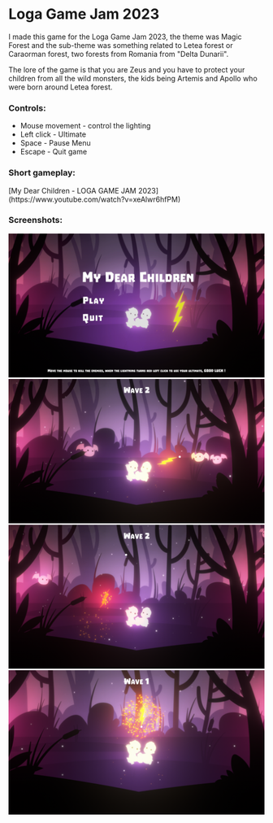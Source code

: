 <h1> Loga Game Jam 2023 </h1>
<p> I made this game for the Loga Game Jam 2023, the theme was Magic Forest and the sub-theme was something related to Letea forest or Caraorman forest, two forests from Romania from "Delta Dunarii". </p>

<p> The lore of the game is that you are Zeus and you have to protect your children from all the wild monsters, the kids being Artemis and Apollo who were born around Letea forest. </p>

<h3><b> Controls: </b></h3>
<ul>
  <li>Mouse movement - control the lighting</li>
  <li>Left click - Ultimate</li>
  <li>Space - Pause Menu</li>
  <li>Escape - Quit game</li>
</ul>

<h3><b> Short gameplay: </b></h3>
[My Dear Children - LOGA GAME JAM 2023](https://www.youtube.com/watch?v=xeAlwr6hfPM)

<h3><b> Screenshots: </b></h3>
<img src="/Images/0.png">
<img src="/Images/1.png">
<img src="/Images/2.png">
<img src="/Images/3.png">
